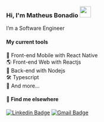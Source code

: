 ### Hi, I'm Matheus Bonadio <img src="https://media.giphy.com/media/hvRJCLFzcasrR4ia7z/giphy.gif" width="30" >

I’m a Software Engineer

#### My current tools 
📲 Front-end Mobile with React Native  
🌎 Front-end Web with Reactjs  
📡 Back-end with Nodejs  
🛠️ Typescript  
🧰 And more...  


#### 💬 Find me elsewhere

[![Linkedin Badge](https://img.shields.io/badge/-Linkedin-blue?style=flat-square&logo=Linkedin&logoColor=white&link=https://www.linkedin.com/in/matheus-bonadio/)](https://www.linkedin.com/in/matheus-bonadio/) 
[![Gmail Badge](https://img.shields.io/badge/-matheusbonadio42@gmail.com-c14438?style=flat-square&logo=Gmail&logoColor=white&link=mailto:matheusbonadio42@gmail.com)](mailto:matheusbonadio42@gmail.com)